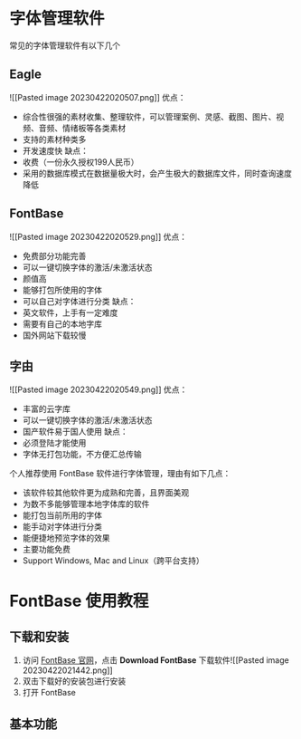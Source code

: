 # 字体管理软件
常见的字体管理软件有以下几个
## Eagle
![[Pasted image 20230422020507.png]]
优点：
- 综合性很强的素材收集、整理软件，可以管理案例、灵感、截图、图片、视频、音频、情绪板等各类素材
- 支持的素材种类多
- 开发速度快
缺点：
- 收费（一份永久授权199人民币）
- 采用的数据库模式在数据量极大时，会产生极大的数据库文件，同时查询速度降低
## FontBase
![[Pasted image 20230422020529.png]]
优点：
- 免费部分功能完善
- 可以一键切换字体的激活/未激活状态
- 颜值高
- 能够打包所使用的字体
- 可以自己对字体进行分类
缺点：
- 英文软件，上手有一定难度
- 需要有自己的本地字库
- 国外网站下载较慢
## 字由
![[Pasted image 20230422020549.png]]
优点：
- 丰富的云字库
- 可以一键切换字体的激活/未激活状态
- 国产软件易于国人使用
缺点：
- 必须登陆才能使用
- 字体无打包功能，不方便汇总传输

个人推荐使用 FontBase 软件进行字体管理，理由有如下几点：
- 该软件较其他软件更为成熟和完善，且界面美观
- 为数不多能够管理本地字体库的软件
- 能打包当前所用的字体
- 能手动对字体进行分类
- 能便捷地预览字体的效果
- 主要功能免费
- Support Windows, Mac and Linux（跨平台支持）

# FontBase 使用教程

## 下载和安装

1. 访问 [FontBase 官网](https://fontba.se/)，点击 **Download FontBase** 下载软件![[Pasted image 20230422021442.png]]
2. 双击下载好的安装包进行安装
3. 打开 FontBase

## 基本功能
